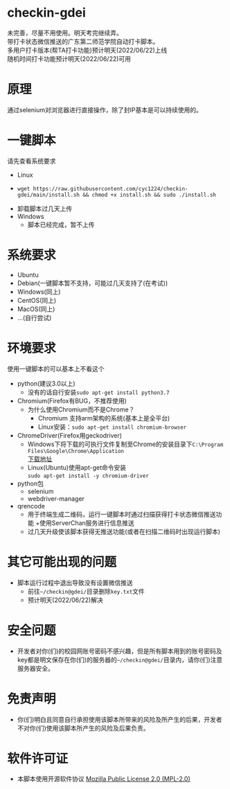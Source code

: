 # checkin-gdei
未完善，尽量不用使用。明天考完继续弄。  
带打卡状态微信推送的广东第二师范学院自动打卡脚本。  
多用户打卡版本(帮TA打卡功能)预计明天(2022/06/22)上线  
随机时间打卡功能预计明天(2022/06/22)可用
# 原理
通过selenium对浏览器进行直接操作，除了封IP基本是可以持续使用的。
# 一键脚本
请先查看系统要求
+ Linux
+     wget https://raw.githubusercontent.com/cyc1224/checkin-gdei/main/install.sh && chmod +x install.sh && sudo ./install.sh
+ 卸载脚本过几天上传
+ Windows
    + 脚本已经完成，暂不上传
# 系统要求
+ Ubuntu
+ Debian(一键脚本暂不支持，可能过几天支持了(在考试))
+ Windows(同上)
+ CentOS(同上)
+ MacOS(同上)
+ ...(自行尝试)
# 环境要求
使用一键脚本的可以基本上不看这个  
+ python(建议3.0以上)
    + 没有的话自行安装`sudo apt-get install python3.7`
+ Chromium(Firefox有BUG，不推荐使用)
    + 为什么使用Chromium而不是Chrome？
        + Chromium 支持arm架构的系统(基本上是全平台)
        + Linux安装：`sudo apt-get install chromium-browser`
+ ChromeDriver(Firefox用geckodriver)
    + Windows下将下载的可执行文件复制至Chrome的安装目录下`C:\Program Files\Google\Chrome\Application`  
      [下载地址](https://chromedriver.storage.googleapis.com/index.html)
    + Linux(Ubuntu)使用apt-get命令安装  
       `sudo apt-get install -y chromium-driver`
+ python包
    +  selenium
    +  webdriver-manager
+ qrencode  
    + 用于终端生成二维码，运行一键脚本时通过扫描获得打卡状态微信推送功能
        +使用ServerChan服务进行信息推送
    + 过几天升级使该脚本获得无推送功能(或者在扫描二维码时出现运行脚本)
# 其它可能出现的问题
+ 脚本运行过程中退出导致没有设置微信推送
    + 前往`~/checkin@gdei/`目录删除`key.txt`文件
    + 预计明天(2022/06/22)解决
# 安全问题
+ 开发者对你(们)的校园网账号密码不感兴趣，但是所有脚本用到的账号密码及key都是明文保存在你(们)的服务器的`~/checkin@gdei/`目录内，请你(们)注意服务器安全。
# 免责声明
+ 你(们)明白且同意自行承担使用该脚本所带来的风险及所产生的后果，开发者不对你(们)使用该脚本所产生的风险及后果负责。
# 软件许可证
+ 本脚本使用开源软件协议 [Mozilla Public License 2.0 (MPL-2.0)](https://opensource.org/licenses/mpl-2.0)
